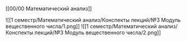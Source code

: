 [[00/00 Математический анализ]]

![[1 семестр/Математический анализ/Конспекты лекций/№3 Модуль вещественного числа/1.png]]
![[1 семестр/Математический анализ/Конспекты лекций/№3 Модуль вещественного числа/2.png]]